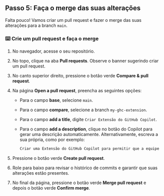 ## Passo 5: Faça o merge das suas alterações

Falta pouco! Vamos criar um pull request e fazer o merge das suas alterações para a branch `main`.

### :keyboard: Crie um pull request e faça o merge

1. No navegador, acesse o seu repositório.
1. No topo, clique na aba **Pull requests**. Observe o banner sugerindo criar um pull request.
1. No canto superior direito, pressione o botão verde **Compare & pull request**.
1. Na página **Open a pull request**, preencha as seguintes opções:

   - Para o campo **base**, selecione `main`.
   - Para o campo **compare**, selecione a branch `my-ghc-extension`.
   - Para o campo **add a title**, digite `Criar Extensão do GitHub Copilot`.
   - Para o campo **add a description**, clique no botão do Copilot para gerar uma descrição automaticamente.
     Alternativamente, escreva a sua própria, como por exemplo:

     ```md
     Criar uma Extensão do GitHub Copilot para permitir que a equipe escolar crie aplicações web e desktop personalizadas.
     ```

1. Pressione o botão verde **Create pull request**.
1. Role para baixo para revisar o histórico de commits e garantir que suas alterações estão presentes.
1. No final da página, pressione o botão verde **Merge pull request** e depois o botão verde **Confirm merge**.
